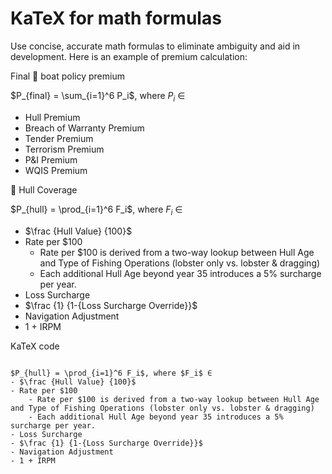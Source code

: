 # KaTeX for math formulas

Use concise, accurate math formulas to eliminate ambiguity and aid in development. Here is an example of premium calculation:

Final 🦞 boat policy premium

$P_{final} = \sum_{i=1}^6 P_i$, where $P_i$ &isin;
- Hull Premium
- Breach of Warranty Premium
- Tender Premium
- Terrorism Premium
- P&I Premium
- WQIS Premium

🚢 Hull Coverage

$P_{hull} = \prod_{i=1}^6 F_i$, where $F_i$ &isin;
- $\frac {Hull Value} {100}$
- Rate per $100
	- Rate per $100 is derived from a two-way lookup between Hull Age and Type of Fishing Operations (lobster only vs. lobster & dragging)
	- Each additional Hull Age beyond year 35 introduces a 5% surcharge per year.
- Loss Surcharge
- $\frac {1} {1-{Loss Surcharge Override}}$
- Navigation Adjustment
- 1 + IRPM

KaTeX code

<pre><code>
$P_{hull} = \prod_{i=1}^6 F_i$, where $F_i$ &isin;
- $\frac {Hull Value} {100}$
- Rate per $100
	- Rate per $100 is derived from a two-way lookup between Hull Age and Type of Fishing Operations (lobster only vs. lobster & dragging)
	- Each additional Hull Age beyond year 35 introduces a 5% surcharge per year.
- Loss Surcharge
- $\frac {1} {1-{Loss Surcharge Override}}$
- Navigation Adjustment
- 1 + IRPM
</code></pre>